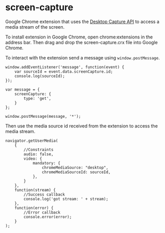 screen-capture
==============

Google Chrome extension that uses the [Desktop Capture API](https://developer.chrome.com/extensions/desktopCapture) to access a media stream of the screen.

To install extension in Google Chrome, open chrome:extensions in the address bar. Then drag and drop the screen-capture.crx file into Google Chrome.


To interact with the extension send a message using `window.postMessage`.

```shell
window.addEventListener('message', function(event) {
	var sourceId = event.data.screenCapture.id;
	console.log(sourceId);
});

var message = {
	screenCapture: {
		type: 'get',
	}
};

window.postMessage(message, '*');
```

Then use the media source id received from the extension to access the media stream.

```shell
navigator.getUserMedia(
	{
		//Constraints
		audio: false,
		video: {
			mandatory: {
				chromeMediaSource: "desktop",
				chromeMediaSourceId: sourceId,
			},
		}
	},
	function(stream) {
		//Success callback
		console.log('got stream: ' + stream);
	},
	function(error) {
		//Error callback
		console.error(error);
	}
);
```
